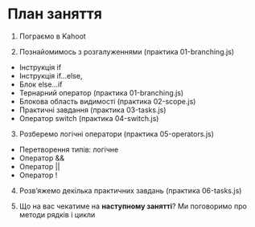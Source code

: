 # План заняття

1. Пограємо в Kahoot

2. Познайомимось з розгалуженнями (практика 01-branching.js)

- Інструкція if
- Інструкція if...else,
- Блок else...if
- Тернарний оператор (практика 01-branching.js)
- Блокова область видимості (практика 02-scope.js)
- Практичні завдання (практика 03-tasks.js)
- Оператор switch (практика 04-switch.js)

3. Розберемо логічні оператори (практика 05-operators.js)

- Перетворення типів: логічне
- Оператор &&
- Оператор ||
- Оператор !

4. Розв’яжемо декілька практичних завдань (практика 06-tasks.js)

5. Що на вас чекатиме на **наступному занятті**? Ми поговоримо про методи рядків
   і цикли
